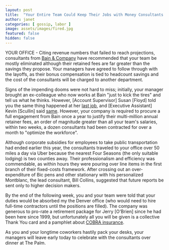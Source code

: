 ```yaml
---
layout: post
title:  "Your Entire Team Could Keep Their Jobs with Money Consultants Got to Fire You"
author: janet
categories: [ gossip, labor ]
image: assets/images/fired.jpg
featured: false
hidden: false
---
```


YOUR OFFICE - Citing revenue numbers that failed to reach projections, consultants from [Bain & Company](https://www.bloomberg.com/research/stocks/private/snapshot.asp?privcapId=824396) have recommended that your team be mostly eliminated although their retained fees are far greater than the savings they propose. Your managers have agreed to follow through with the layoffs, as their bonus compensation is tied to headcount savings and the cost of the consultants will be charged to another department.

Signs of the impending dooms were not hard to miss; initially, your manager brought an ex-colleague who now works at Bain "just to kick the tires" and tell us what he thinks. However, [Account Supervisor] Susan [Floyd] told you the same thing happened at her [last job](https://blog.granted.com/2014/10/03/deloitte-consulting-recommends-mass-layoffs-at-iowa-public-universities/), and [Executive Assistant] Kevin [Scullin] said [same](https://www.nytimes.com/2004/02/07/sports/80-layoffs-at-madison-square-garden.html). However, your company is required to procure a full engagement from Bain once a year to justify their multi-million annual retainer fees, an order of magnitude greater than all your team's salaries, within two weeks, a dozen consultants had been contracted for over a month to "optimize the workforce".

Although corporate subsidies for employees to take public transportation had ended earlier this year, the consultants traveled to your office over 50 miles a day via Uber because the nearest Four Seasons (the only suitable lodging) is two counties away. Their professionalism and efficiency was commendable, as within hours they were pouring over line items in the first branch of their fixed-costs framework. After crossing out an over-expenditure of Bic pens and other stationary with his personalized Montblanc, the lead consultant, Bill Collins, suggested that future reports be sent only to higher decision makers.

By the end of the following week, you and your team were told that your duties would be absorbed my the Denver office (who would need to hire full-time contractors until the positions are filled). The company was generous to pro-rate a retirement package for Jerry [O'Brien] since he had been here since 1999, but unfortunately all you will be given is a collective Thank You card and a pamphlet about [COBRA insurance](https://www.cobrainsurance.com/).

As you and your longtime coworkers hastily pack your desks, your managers will leave early today to celebrate with the consultants over dinner at The Palm.